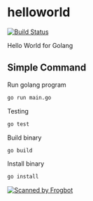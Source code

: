 # helloworld

[![Build Status](https://cloud.drone.io/api/badges/go-training/helloworld/status.svg)](https://cloud.drone.io/go-training/helloworld)

Hello World for Golang

## Simple Command

Run golang program

```bash
go run main.go
```

Testing

```bash
go test
```

Build binary

```bash
go build
```

Install binary

```bash
go install
```
[![Scanned by Frogbot](https://raw.github.com/jfrog/frogbot/master/images/frogbot-badge.svg)](https://docs.jfrog-applications.jfrog.io/jfrog-applications/frogbot)
